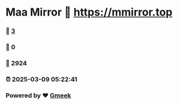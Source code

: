 # Maa Mirror :link: https://mmirror.top 
### :page_facing_up: [3](https://mmirror.top/tag.html) 
### :speech_balloon: 0 
### :hibiscus: 2924 
### :alarm_clock: 2025-03-09 05:22:41 
### Powered by :heart: [Gmeek](https://github.com/Meekdai/Gmeek)
